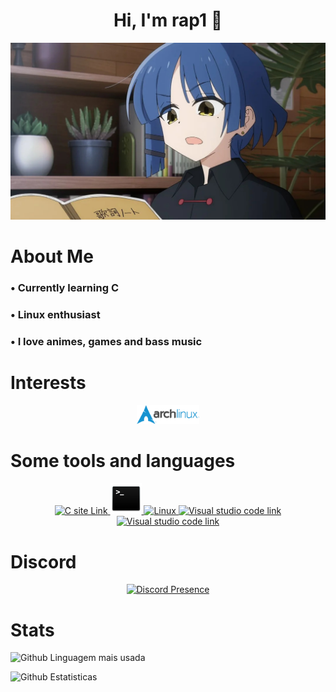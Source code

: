 <div align="center">
  <h1> Hi, I'm rap1 👋 </h1>

  <img src="/resources/ryo_react.jpg" alt="ryo image" width="700">
</div>

<div align="left">
  <h1>About Me</h1>

  <h3>• Currently learning C </h3>
  <h3>• Linux enthusiast </h3>
  <h3>• I love animes, games and bass music </h3>
</div>

<div align="center">
  <h1 align="left">Interests</h1>
  
  <a href="https://archlinux.org/" target="_blank" rel="noreferrer"> <img src="/resources/archlinux.png" alt="Arch Linux Link" width="20%" height="20%"> </a>
</div>

<div align="center">
  <h1 align="left">Some tools and languages</h1>

  <p>
    <a href="https://www.learn-c.org/">
      <img src="https://skillicons.dev/icons?i=c" alt="C site Link">
    </a>
    <a href="https://www.gnu.org/software/bash/" target="_blank" rel="noreferrer">
      <img src="/resources/terminal.png" alt="Linux Bash info" width="50" height="50">
    </a>
    <a href="https://linux.org/" target="_blank" rel="noreferrer">
      <img src="https://skillicons.dev/icons?i=linux" alt="Linux">
    </a>
    <a href="https://code.visualstudio.com/" target="_blank" rel="noreferrer">
      <img src="https://skillicons.dev/icons?i=vscode" alt="Visual studio code link">
    </a>
    <a href="https://python.org/" target="_blank" rel="noreferrer">
      <img src="https://skillicons.dev/icons?i=py" alt="Visual studio code link">
    </a>
  </p>
</div>

<div align="center">
    <h1 align="left">Discord</h1>
    <a href="https://discord.com/users/535152853560328202" target="_blank" rel="noreferrer">
        <img src="https://lanyard.cnrad.dev/api/535152853560328202?idleMessage=Problably%20Sleeping...&borderRadius=30px" alt="Discord Presence">
    </a>
</div>

<div>
  <h1>Stats</h1>
  <p>
    <img src="https://github-readme-stats.vercel.app/api/top-langs/?username=srcrapi&hide=css&layout=compact&locale=en&langs_count=6&count_private=true&theme=dracula&hide_border=true" alt="Github Linguagem mais usada"></p>
  <p>
    <img src="https://github-readme-stats.vercel.app/api?username=srcrapi&show_icons=true&theme=dracula&count_private=true" alt="Github Estatisticas">
  </p>
</div>
